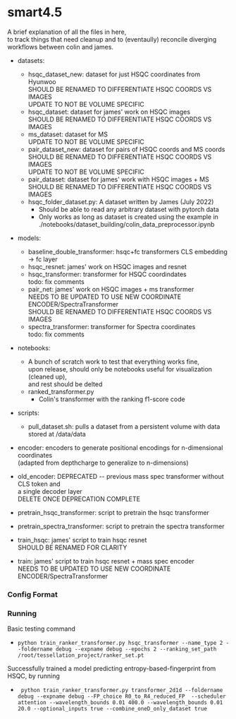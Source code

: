 # smart4.5

A brief explanation of all the files in here,  
to track things that need cleanup and to (eventaully)
reconcile diverging workflows between colin and james.

- datasets:

  - hsqc_dataset_new: dataset for just HSQC coordinates from Hyunwoo  
     SHOULD BE RENAMED TO DIFFERENTIATE HSQC COORDS VS IMAGES  
     UPDATE TO NOT BE VOLUME SPECIFIC
  - hsqc_dataset: dataset for james' work on HSQC images  
     SHOULD BE RENAMED TO DIFFERENTIATE HSQC COORDS VS IMAGES
  - ms_dataset: dataset for MS  
     UPDATE TO NOT BE VOLUME SPECIFIC
  - pair_dataset_new: dataset for pairs of HSQC coords and MS coords  
     SHOULD BE RENAMED TO DIFFERENTIATE HSQC COORDS VS IMAGES  
     UPDATE TO NOT BE VOLUME SPECIFIC
  - pair_dataset: dataset for james' work with HSQC images + MS  
     SHOULD BE RENAMED TO DIFFERENTIATE HSQC COORDS VS IMAGES
  - hsqc_folder_dataset.py: A dataset written by James (July 2022)
    - Should be able to read any arbitrary dataset with pytorch data
    - Only works as long as dataset is created using the example in ./notebooks/dataset_building/colin_data_preprocessor.ipynb

- models:

  - baseline_double_transformer: hsqc+fc transformers CLS embedding -> fc layer
  - hsqc_resnet: james' work on HSQC images and resnet
  - hsqc_transformer: transformer for HSQC coordindates  
     todo: fix comments
  - pair_net: james' work on HSQC images + ms transformer  
     NEEDS TO BE UPDATED TO USE NEW COORDINATE ENCODER/SpectraTransformer  
     SHOULD BE RENAMED TO DIFFERENTIATE HSQC COORDS VS IMAGES
  - spectra_transformer: transformer for Spectra coordinates  
     todo: fix comments

- notebooks:

  - A bunch of scratch work to test that everything works fine,  
    upon release, should only be notebooks useful for visualization (cleaned up),  
    and rest should be delted
  - ranked_transformer.py
    - Colin's transformer with the ranking f1-score code

- scripts:

  - pull_dataset.sh: pulls a dataset from a persistent volume with data stored at /data/data

- encoder: encoders to generate positional encodings for n-dimensional coordinates  
   (adapted from depthcharge to generalize to n-dimensions)
- old_encoder: DEPRECATED -- previous mass spec transformer without CLS token and  
   a single decoder layer  
   DELETE ONCE DEPRECATION COMPLETE
- pretrain_hsqc_transformer: script to pretrain the hsqc transformer
- pretrain_spectra_transformer: script to pretrain the spectra transformer
- train_hsqc: james' script to train hsqc resnet  
   SHOULD BE RENAMED FOR CLARITY
- train: james' script to train hsqc resnet + mass spec encoder  
   NEEDS TO BE UPDATED TO USE NEW COORDINATE ENCODER/SpectraTransformer

### Config Format

### Running

Basic testing command

- `python train_ranker_transformer.py hsqc_transformer --name_type 2 --foldername debug --expname debug --epochs 2 --ranking_set_path /root/tessellation_project/ranker_set.pt`

Successfully trained a model predicting entropy-based-fingerprint from HSQC, by running
- ` python train_ranker_transformer.py transformer_2d1d --foldername debug --expname debug --FP_choice R0_to_R4_reduced_FP  --scheduler attention --wavelength_bounds 0.01 400.0 --wavelength_bounds 0.01 20.0 --optional_inputs true --combine_oneD_only_dataset true` 
